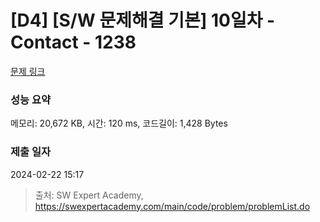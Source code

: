 # [D4] [S/W 문제해결 기본] 10일차 - Contact - 1238 

[문제 링크](https://swexpertacademy.com/main/code/problem/problemDetail.do?contestProbId=AV15B1cKAKwCFAYD) 

### 성능 요약

메모리: 20,672 KB, 시간: 120 ms, 코드길이: 1,428 Bytes

### 제출 일자

2024-02-22 15:17



> 출처: SW Expert Academy, https://swexpertacademy.com/main/code/problem/problemList.do